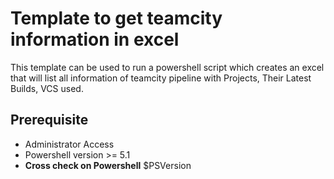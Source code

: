 # Template to get teamcity information in excel

This template can be used to run a powershell script which creates an excel that will list all information of teamcity pipeline with Projects, Their Latest Builds, VCS used.

## Prerequisite

* Administrator Access
* Powershell version >= 5.1
* **Cross check on Powershell**
    $PSVersion

